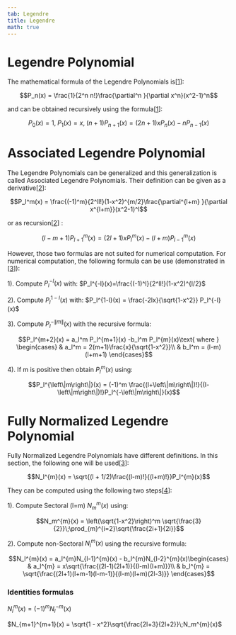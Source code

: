 ```yaml
---
tab: Legendre
title: Legendre
math: true
---
```

# Legendre Polynomial
The mathematical formula of the Legendre Polynomials is[[1](https://en.wikipedia.org/wiki/Legendre_polynomials)]: 

$$P_n(x) = \frac{1}{2^n n!}\frac{\partial^n }{\partial x^n}(x^2-1)^n$$

and can be obtained recursively using the formula[[1](https://en.wikipedia.org/wiki/Legendre_polynomials)]:

$$P_0(x) = 1,\; P_1(x) = x,\; (n+1)P_{n+1}(x) = (2n+1)xP_n(x) - nP_{n-1}(x)$$

# Associated Legendre Polynomial
The Legendre Polynomials can be generalized and this generalization is called Associated Legendre Polynomials. 
Their definition can be given as a derivative[[2](https://en.wikipedia.org/wiki/Associated_Legendre_polynomials#Definition_for_non-negative_integer_parameters_%E2%84%93_and_m)]:    

$$P_l^m(x) = \frac{(-1)^m}{2^ll!}(1-x^2)^{m/2}\frac{\partial^{l+m} }{\partial x^{l+m}}(x^2-1)^l$$

or as recursion[[2](https://en.wikipedia.org/wiki/Associated_Legendre_polynomials#Definition_for_non-negative_integer_parameters_%E2%84%93_and_m)] :   

$$(l-m+1)P_{l+1}^m(x) = (2l+1)xP_l^m(x) - (l+m)P_{l-1}^m(x)$$

However, those two formulas are not suited for numerical computation. For numerical computation, the following formula can be use (demonstrated in [[3](http://www.scielo.org.co/pdf/racefn/v37n145/v37n145a09.pdf)]):

1). Compute $P_l^{-l}(x)$ with:  $P_l^{-l}(x)=\frac{(-1)^l}{2^ll!}(1-x^2)^{l/2}$

2). Compute $P_l^{1-l}(x)$ with:  $P_l^{1-l}(x) = \frac{-2lx}{\sqrt{1-x^2}} P_l^{-l}(x)$

3). Compute $P_l^{-\left\|m\right\|}(x)$ with the recursive formula:    

$$P_l^{m+2}(x) = a_l^m P_l^{m+1}(x) -b_l^m P_l^{m}(x)\text{ where } \begin{cases} & a_l^m = 2(m+1)\frac{x}{\sqrt{1-x^2}}\\ & b_l^m = (l-m)(l+m+1) \end{cases}$$ 

4). If m is positive then obtain $P_l^{m}(x)$ using:    

$$P_l^{\left\|m\right\|}(x) = (-1)^m \frac{(l+\left\|m\right\|)!}{(l-\left\|m\right\|)!}P_l^{-\left\|m\right\|}(x)$$

# Fully Normalized Legendre Polynomial

Fully Normalized Legendre Polynomials have different definitions. In this section, the following one will be used[[3](https://www.gnu.org/software/gsl/manual/html_node/Associated-Legendre-Polynomials-and-Spherical-Harmonics.html)]:

$$N_l^{m}(x) = \sqrt{(l + 1/2)\frac{(l-m)!}{(l+m)!}}P_l^{m}(x)$$

They can be computed using the following two steps[[4](http://mitgcm.org/~mlosch/geoidcookbook/node11.html)]:

1). Compute Sectoral (l=m) $N_m^{m}(x)$ using:

$$N_m^{m}(x) = \left(\sqrt{1-x^2}\right)^m \sqrt{\frac{3}{2}}\;\prod_{m}^{i=2}\sqrt{\frac{2i+1}{2i}}$$

2). Compute non-Sectoral $N_l^{m}(x)$ using the recursive formula:

$$N_l^{m}(x) = a_l^{m}N_{l-1}^{m}(x) - b_l^{m}N_{l-2}^{m}(x)\begin{cases} & a_l^{m} = x\sqrt{\frac{(2l-1)(2l+1)}{(l-m)(l+m)}}\\ & b_l^{m} = \sqrt{\frac{(2l+1)(l+m-1)(l-m-1)}{(l-m)(l+m)(2l-3)}} \end{cases}$$

### Identities formulas

$N_l^{m}(x) = (-1)^mN_l^{-m}(x)$

$N_{m+1}^{m+1}(x) = \sqrt{1 - x^2}\sqrt{\frac{2l+3}{2l+2}}\;N_m^{m}(x)$

